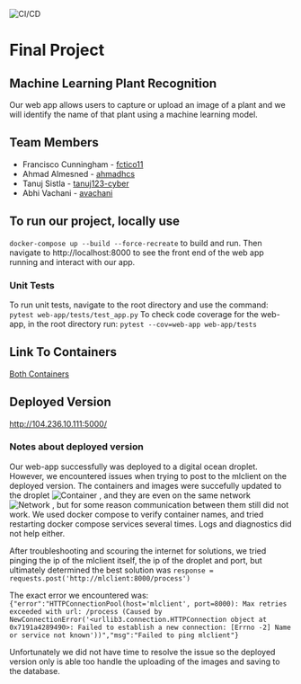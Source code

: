 ![CI/CD](https://github.com/software-students-spring2024/5-final-project-spring-2024-frabtanah-final/actions/workflows/mlclient.yml/badge.svg)

# Final Project

## Machine Learning Plant Recognition

Our web app allows users to capture or upload an image of a plant and we will identify the name of that plant using a machine learning model.

## Team Members

- Francisco Cunningham - [fctico11](https://github.com/fctico11)
- Ahmad Almesned - [ahmadhcs](https://github.com/ahmadhcs)
- Tanuj Sistla - [tanuj123-cyber](https://github.com/tanuj123-cyber)
- Abhi Vachani - [avachani](https://github.com/avachani)

## To run our project, locally use

```docker-compose up --build --force-recreate``` to build and run.
Then navigate to http://localhost:8000 to see the front end of the web app running and interact with our app.

### Unit Tests

To run unit tests, navigate to the root directory and use the command: ```pytest web-app/tests/test_app.py```
To check code coverage for the web-app, in the root directory run: ```pytest --cov=web-app web-app/tests```

## Link To Containers

[Both Containers](https://hub.docker.com/repository/docker/fctico11/sefinal2/general)

## Deployed Version

http://104.236.10.111:5000/ 

### Notes about deployed version

Our web-app successfully was deployed to a digital ocean droplet. However, we encountered issues when trying to post to the mlclient on the deployed version. The containers and images were succefully updated to the droplet ![Container](./images/container.png "Containers on droplet")
, and they are even on the same network ![Network](./images/network.png "Containers on same network")
, but for some reason communication between them still did not work. We used docker compose to verify container names, and tried restarting docker compose services several times. Logs and diagnostics did not help either.

After troubleshooting and scouring the internet for solutions, we tried pinging the ip of the mlclient itself, the ip of the droplet and port, but ultimately determined the best solution was ```response = requests.post('http://mlclient:8000/process')```

The exact error we encountered was: ```{"error":"HTTPConnectionPool(host='mlclient', port=8000): Max retries exceeded with url: /process (Caused by NewConnectionError('<urllib3.connection.HTTPConnection object at 0x7191a4289490>: Failed to establish a new connection: [Errno -2] Name or service not known'))","msg":"Failed to ping mlclient"}```

Unfortunately we did not have time to resolve the issue so the deployed version only is able too handle the uploading of the images and saving to the database.

